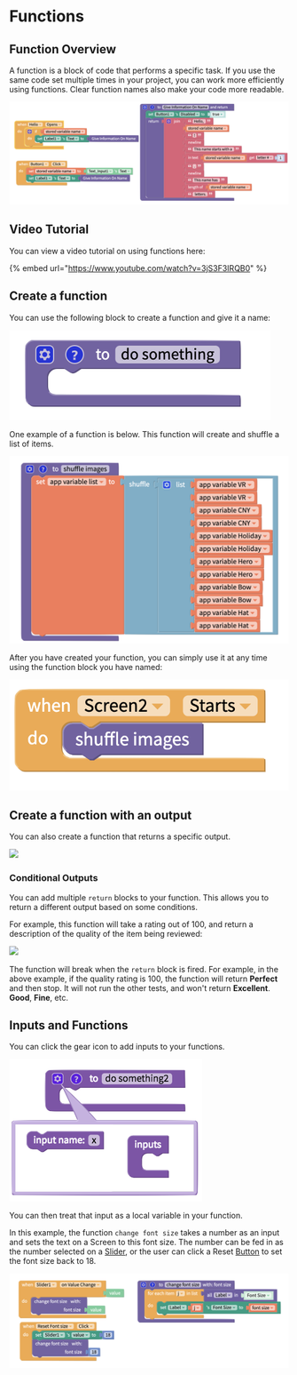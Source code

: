# Functions

## Function Overview

A function is a block of code that performs a specific task. If you use the same code set multiple times in your project, you can work more efficiently using functions. Clear function names also make your code more readable.

![](.gitbook/assets/nofunctionsH.png)

## Video Tutorial

You can view a video tutorial on using functions here:

{% embed url="https://www.youtube.com/watch?v=3jS3F3IRQB0" %}

## Create a function

You can use the following block to create a function and give it a name:

![](.gitbook/assets/dosomething.png)

One example of a function is below. This function will create and shuffle a list of items.

![](.gitbook/assets/shuffle.png)

After you have created your function, you can simply use it at any time using the function block you have named:

![](.gitbook/assets/callshuffle.png)

## Create a function with an output

You can also create a function that returns a specific output.

![](.gitbook/assets/doandreturn.png)

### Conditional Outputs

You can add multiple `return` blocks to your function. This allows you to return a different output based on some conditions.

For example, this function will take a rating out of 100, and return a description of the quality of the item being reviewed:

![](.gitbook/assets/qualfunc.png)

The function will break when the `return` block is fired. For example, in the above example, if the quality rating is 100, the function will return **Perfect** and then stop. It will not run the other tests, and won't return **Excellent**. **Good**, **Fine**, etc.

## Inputs and Functions

You can click the gear icon to add inputs to your functions.&#x20;

![](.gitbook/assets/dosomething2.png)

You can then treat that input as a local variable in your function.

In this example, the function `change font size` takes a number as an input and sets the text on a Screen to this font size. The number can be fed in as the number selected on a [Slider](slider.md), or the user can click a Reset [Button](button.md) to set the font size back to 18.

![](<.gitbook/assets/change font size.png>)
